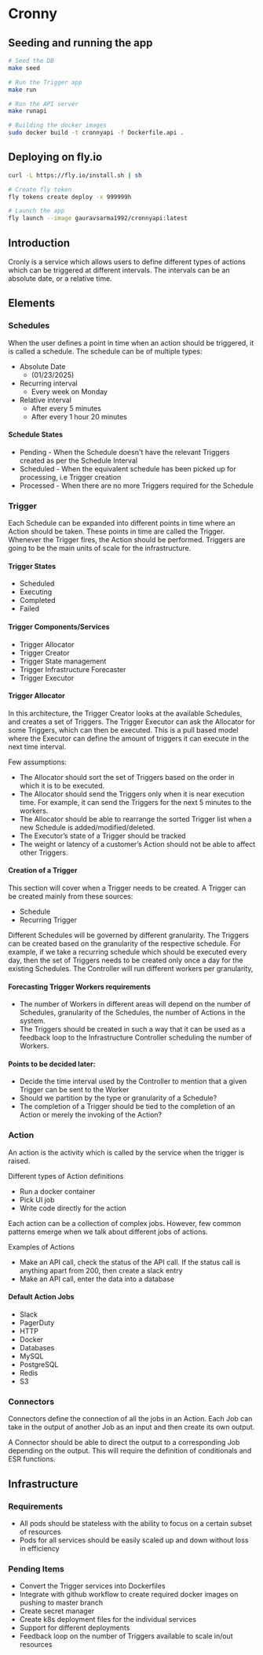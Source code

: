 # Cronny

## Seeding and running the app
```bash
# Seed the DB
make seed

# Run the Trigger app
make run

# Run the API server
make runapi

# Building the docker images
sudo docker build -t cronnyapi -f Dockerfile.api .
```

## Deploying on fly.io
```bash
curl -L https://fly.io/install.sh | sh

# Create fly token
fly tokens create deploy -x 999999h

# Launch the app
fly launch --image gauravsarma1992/cronnyapi:latest
```

## Introduction
Cronly is a service which allows users to define different types of actions which can be triggered at different intervals. The intervals can be an absolute date, or a relative time.

## Elements

### Schedules
When the user defines a point in time when an action should be triggered, it is called a schedule. The schedule can be of multiple types:
- Absolute Date
    - (01/23/2025)
- Recurring interval
    - Every week on Monday
- Relative interval
    - After every 5 minutes
    - After every 1 hour 20 minutes

#### Schedule States
- Pending - When the Schedule doesn't have the relevant Triggers created as per the Schedule Interval
- Scheduled - When the equivalent schedule has been picked up for processing, i.e Trigger creation
- Processed - When there are no more Triggers required for the Schedule

### Trigger
Each Schedule can be expanded into different points in time where an Action should be taken. These points in time are called the Trigger. Whenever the Trigger fires, the Action should be performed.
Triggers are going to be the main units of scale for the infrastructure.

#### Trigger States
- Scheduled
- Executing
- Completed
- Failed

#### Trigger Components/Services
- Trigger Allocator
- Trigger Creator
- Trigger State management
- Trigger Infrastructure Forecaster
- Trigger Executor


#### Trigger Allocator
In this architecture, the Trigger Creator looks at the available Schedules, and creates a set of Triggers.
The Trigger Executor can ask the Allocator for some Triggers, which can then be executed. 
This is a pull based model where the Executor can define the amount of triggers it can execute in the next time interval.

Few assumptions:
- The Allocator should sort the set of Triggers based on the order in which it is to be executed. 
- The Allocator should send the Triggers only when it is near execution time. For example, it can send the Triggers for the next 5 minutes to the workers.
- The Allocator should be able to rearrange the sorted Trigger list when a new Schedule is added/modified/deleted.
- The Executor’s state of a Trigger should be tracked
- The weight or latency of a customer’s Action should not be able to affect other Triggers.

#### Creation of a Trigger
This section will cover when a Trigger needs to be created.
A Trigger can be created mainly from these sources:
- Schedule
- Recurring Trigger

Different Schedules will be governed by different granularity. The Triggers can be created based on the granularity of the respective schedule. For example, if we take a recurring schedule which should be executed every day, then the set of Triggers needs to be created only once a day for the existing Schedules. 
The Controller will run different workers per granularity,

#### Forecasting Trigger Workers requirements
- The number of Workers in different areas will depend on the number of Schedules, granularity of the Schedules, the number of Actions in the system.
- The Triggers should be created in such a way that it can be used as a feedback loop to the Infrastructure Controller scheduling the number of Workers.

#### Points to be decided later:
- Decide the time interval used by the Controller to mention that a given Trigger can be sent to the Worker
- Should we partition by the type or granularity of a Schedule?
- The completion of a Trigger should be tied to the completion of an Action or merely the invoking of the Action?

### Action
An action is the activity which is called by the service when the trigger is raised. 

Different types of Action definitions
- Run a docker container
- Pick UI job
- Write code directly for the action

Each action can be a collection of complex jobs. However, few common patterns emerge when we talk about different jobs of actions.

Examples of Actions
- Make an API call, check the status of the API call. If the status call is anything apart from 200, then create a slack entry
- Make an API call, enter the data into a database

#### Default Action Jobs
- Slack
- PagerDuty
- HTTP
- Docker
- Databases
- MySQL
- PostgreSQL
- Redis
- S3

### Connectors

Connectors define the connection of all the jobs in an Action. Each Job can take in the output of another Job as an input and then create its own output.

A Connector should be able to direct the output to a corresponding Job depending on the output. This will require the definition of conditionals and ESR functions.


## Infrastructure
### Requirements
- All pods should be stateless with the ability to focus on a certain subset of resources
- Pods for all services should be easily scaled up and down without loss in efficiency

### Pending Items
- Convert the Trigger services into Dockerfiles
- Integrate with github workflow to create required docker images on pushing to master branch
- Create secret manager
- Create k8s deployment files for the individual services
- Support for different deployments
- Feedback loop on the number of Triggers available to scale in/out resources
